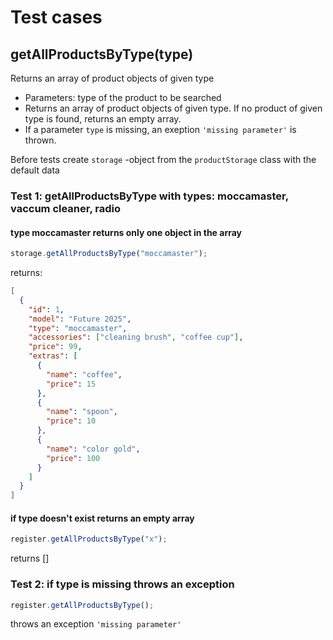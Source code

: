 # Test cases

## **getAllProductsByType(type)**

Returns an array of product objects of given type

- Parameters: type of the product to be searched
- Returns an array of product objects of given type. If no product of given type is found, returns an empty array.
- If a parameter `type` is missing, an exeption `'missing parameter'` is thrown.

Before tests create `storage` -object from the `productStorage` class with the default data

### Test 1: getAllProductsByType with types: moccamaster, vaccum cleaner, radio

#### type moccamaster returns only one object in the array

```js
storage.getAllProductsByType("moccamaster");
```

returns:

```json
[
  {
    "id": 1,
    "model": "Future 2025",
    "type": "moccamaster",
    "accessories": ["cleaning brush", "coffee cup"],
    "price": 99,
    "extras": [
      {
        "name": "coffee",
        "price": 15
      },
      {
        "name": "spoon",
        "price": 10
      },
      {
        "name": "color gold",
        "price": 100
      }
    ]
  }
]
```

#### if type doesn't exist returns an empty array

```js
register.getAllProductsByType("x");
```

returns []

### Test 2: if type is missing throws an exception

```js
register.getAllProductsByType();
```

throws an exception `'missing parameter'`
